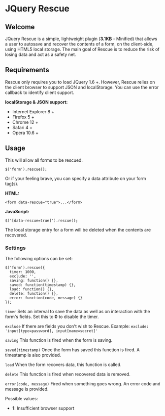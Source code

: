 JQuery Rescue
=============

Welcome
-------
JQuery Rescue is a simple, lightweight plugin (**3.1KB** - Minified) that allows a user to autosave and recover the contents of a form, on the client-side, using HTML5 local storage.
The main goal of Rescue is to reduce the risk of losing data and act as a safety net.

Requirements
------------
Rescue only requires you to load JQuery 1.6 +.
However, Rescue relies on the client browser to support JSON and localStorage. You can use the error callback to identify client support.

**localStorage & JSON support:**

* Internet Explorer 8 +
* Firefox 5 +
* Chrome 12 +
* Safari 4 +
* Opera 10.6 +

Usage
-----
This will allow all forms to be rescued.

    $('form').rescue();

Or if your feeling brave, you can specify a data attribute on your form tag(s).

**HTML:**

    <form data-rescue="true">...</form>

**JavaScript:**

    $('[data-rescue=true]').rescue();

The local storage entry for a form will be deleted when the contents are recovered. 

### Settings
The following options can be set:

    $('form').rescue({
      timer: 1000,
      exclude: '',
      saving: function() {},
      saved: function(timestamp) {},
      load: function() {},
      delete: function() {},
      error: function(code, message) {}
    });

`timer` Sets an interval to save the data as well as on interaction with the form's fields. Set this to **0** to disable the timer.

`exclude` If there are fields you don't wish to Rescue. Example: `exclude: 'input[type=password], input[name=secret]'`

`saving` This function is fired when the form is saving.

`saved(timestamp)` Once the form has saved this function is fired. A timestamp is also provided.

`load` When the form recovers data, this function is called.

`delete` This function is fired when recovered data is removed.

`error(code, message)` Fired when something goes wrong. An error code and message is provided.

Possible values:

* **1**: Insufficient browser support